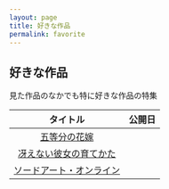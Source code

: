 ```yaml
---
layout: page
title: 好きな作品
permalink: favorite
---
```


## 好きな作品

見た作品のなかでも特に好きな作品の特集

|タイトル|公開日|
|:-:|:-:|
|[五等分の花嫁](./gotobun/)||
|[冴えない彼女の育てかた](./saekano/)||
|[ソードアート・オンライン](./sao/)||
